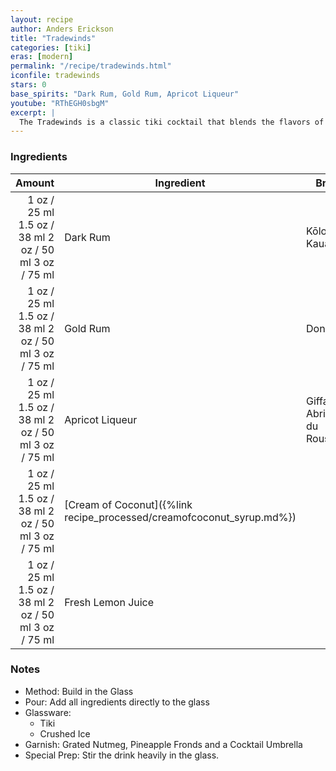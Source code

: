 ```yaml
---
layout: recipe
author: Anders Erickson
title: "Tradewinds"
categories: [tiki]
eras: [modern]
permalink: "/recipe/tradewinds.html"
iconfile: tradewinds
stars: 0
base_spirits: "Dark Rum, Gold Rum, Apricot Liqueur"
youtube: "RThEGH0sbgM"
excerpt: |
  The Tradewinds is a classic tiki cocktail that blends the flavors of rum, apricot, coconut, and citrus.
---
```


### Ingredients

| Amount | Ingredient                                                  | Brand                         |
| -----: | ----------------------------------------------------------- | ----------------------------- |
|   <span class="onex active">1 oz / 25 ml</span> <span class="onehalfx">1.5 oz / 38 ml</span> <span class="twox">2 oz / 50 ml</span> <span class="threex">3 oz / 75 ml</span> | Dark Rum                                                    | Kōloa Kaua'i                  |
|   <span class="onex active">1 oz / 25 ml</span> <span class="onehalfx">1.5 oz / 38 ml</span> <span class="twox">2 oz / 50 ml</span> <span class="threex">3 oz / 75 ml</span> | Gold Rum                                                    | Don Q                         |
|   <span class="onex active">1 oz / 25 ml</span> <span class="onehalfx">1.5 oz / 38 ml</span> <span class="twox">2 oz / 50 ml</span> <span class="threex">3 oz / 75 ml</span> | Apricot Liqueur                                             | Giffard Abricot du Roussillon |
|   <span class="onex active">1 oz / 25 ml</span> <span class="onehalfx">1.5 oz / 38 ml</span> <span class="twox">2 oz / 50 ml</span> <span class="threex">3 oz / 75 ml</span> | [Cream of Coconut]({%link recipe_processed/creamofcoconut_syrup.md%}) |
|   <span class="onex active">1 oz / 25 ml</span> <span class="onehalfx">1.5 oz / 38 ml</span> <span class="twox">2 oz / 50 ml</span> <span class="threex">3 oz / 75 ml</span> | Fresh Lemon Juice                                           |

### Notes

- Method: Build in the Glass
- Pour: Add all ingredients directly to the glass
- Glassware:
  - Tiki
  - Crushed Ice
- Garnish: Grated Nutmeg, Pineapple Fronds and a Cocktail Umbrella
- Special Prep: Stir the drink heavily in the glass.
